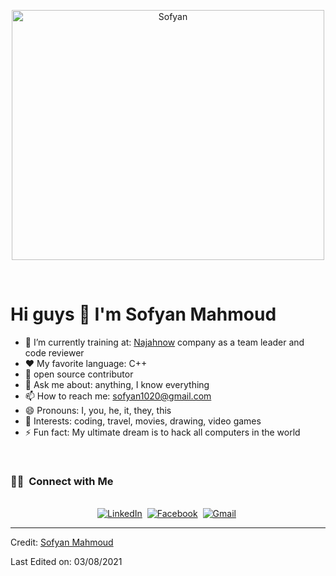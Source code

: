 <p align="center">
<img height="400" alt="Sofyan" width="500" src="https://i.pinimg.com/originals/e4/26/70/e426702edf874b181aced1e2fa5c6cde.gif" />
</p>

<br>

# Hi guys 👋  I'm Sofyan Mahmoud

- 🔭  I’m currently training at: [Najahnow](https://najahnow.net) company as a team leader and code reviewer
- :heart: My favorite language: C++
- 👯 open source contributor
- 💬 Ask me about: anything, I know everything
- 📫 How to reach me: sofyan1020@gmail.com
- 😄 Pronouns: I, you, he, it, they, this
- 💜 Interests: coding, travel, movies, drawing, video games
- ⚡  Fun fact: My ultimate dream is to hack all computers in the world

<br>

<h3> 🤝🏻 &nbsp;Connect with Me </h3> 

<p align="center">
<br>
<a href="https://www.linkedin.com/in/sofyan-mahmoud-b1aa70138/
"><img src="https://img.shields.io/badge/linkedin-%230077B5.svg?&style=for-the-badge&logo=linkedin&logoColor=white" alt="LinkedIn" /></a>&nbsp;
<a href="https://www.facebook.com/profile.php?id=100069740142892"><img src="https://img.shields.io/badge/facebook-%230077B5.svg?&style=for-the-badge&logo=facebook&logoColor=white" alt="Facebook" /></a>&nbsp;
<a href="mailto:sofyan1020@gmail.com?subject=FromGithub"><img src="https://img.shields.io/badge/gmail-%23D14836.svg?&style=for-the-badge&logo=gmail&logoColor=white" alt="Gmail"/></a>&nbsp;
<!--<a href="#"><img alt="Website" src="https://img.shields.io/website?style=for-the-badge&up_message=portfolio&url=https%3A%2F%2Fkkvanonymous.github.io%2F"></a>-->
</p>

----
Credit: [Sofyan Mahmoud](https://github.com/sofyanmahmoud0000)

Last Edited on: 03/08/2021
